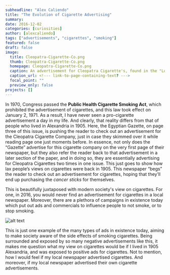 ```yaml
---
subheadline: "Alex Caliendo"
title: "The Evolution of Cigarette Advertising"
summary:
date: 2016-12-02
categories: [curiosities]
author: [alexcaliendo]
tags: ["advertisements", "cigarettes", "smoking"]
featured: false
draft: false
image:
  title: Cleopatra-Cigarette-Co.png
  thumb: Cleopatra-Cigarette-Co.png
  homepage: Cleopatra-Cigarette-Co.png
  caption: An advertisement for Cleopatra Cigarette's, found in the "Local and General" section of The Egyptian Gazette.
  caption_url: <!--- link-to-page-containing-text? --->
  focal_point: ""
  preview_only: false
projects: []
---
```

In 1970, Congress passed the **Public Health Cigarette Smoking Act**, which prohibited the advertisement of cigarettes, and this law took effect on January 2, 1971. As a result, I have never seen a pro-cigarette advertisement a day in my life. And clearly, that reality differs from that of people who lived in Alexandria in 1905. Here, the Egyptian Gazette, on page three of this issue, is pushing the reader to check out an advertisement for the Cleopatra Cigarette Company, just in case they skimmed over it while reading page one  just moments before. In essence, not only does the “Gazette” advertise for this cigarette company on the very first page of their newspaper, but they also refer the reader back to that advertisement in a later section of the paper, and in doing so, they are essentially advertising for Cleopatra Cigarettes two times in one issue. This just goes to show how lax people’s views on cigarettes were back in 1905. This newspaper “begs” the reader to check out an advertisement for cigarettes, hoping that they’ll end up purchasing the *cancer sticks* for themselves.

This is beautifully juxtaposed with modern society's view on cigarettes. For one, in 2016, you would never find an advertisement for cigarettes in a local newspaper. Moreover, there are a plethora of campaigns in existence today which put out ads and commercials to influence people to not smoke, or to stop smoking.

![alt text](https://github.com/dig-eg-gaz/dig-eg-gaz.github.io/blob/master/images/cigs-1x-1.jpeg?raw=true)

This is just one example of the many types of ads in existence today, aiming to make society aware of the side effects of smoking cigarettes. Being surrounded and exposed by so many negative advertisements like this, it makes me question what my view on cigarettes would be if I lived in 1905 Alexandria, and was exposed to positive ads for cigarettes. Not to mention, how I would feel if my local newspaper advertised cigarettes. And moreover, if my local newspaper advertised their own cigarette advertisements.
